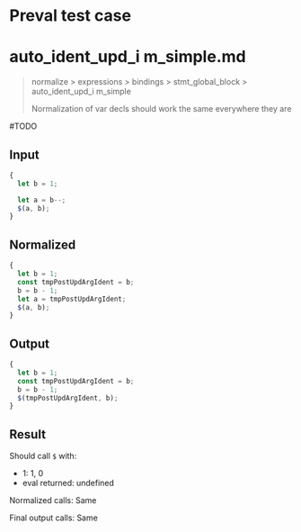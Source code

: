 # Preval test case

# auto_ident_upd_i m_simple.md

> normalize > expressions > bindings > stmt_global_block > auto_ident_upd_i m_simple
>
> Normalization of var decls should work the same everywhere they are

#TODO

## Input

`````js filename=intro
{
  let b = 1;

  let a = b--;
  $(a, b);
}
`````

## Normalized

`````js filename=intro
{
  let b = 1;
  const tmpPostUpdArgIdent = b;
  b = b - 1;
  let a = tmpPostUpdArgIdent;
  $(a, b);
}
`````

## Output

`````js filename=intro
{
  let b = 1;
  const tmpPostUpdArgIdent = b;
  b = b - 1;
  $(tmpPostUpdArgIdent, b);
}
`````

## Result

Should call `$` with:
 - 1: 1, 0
 - eval returned: undefined

Normalized calls: Same

Final output calls: Same
